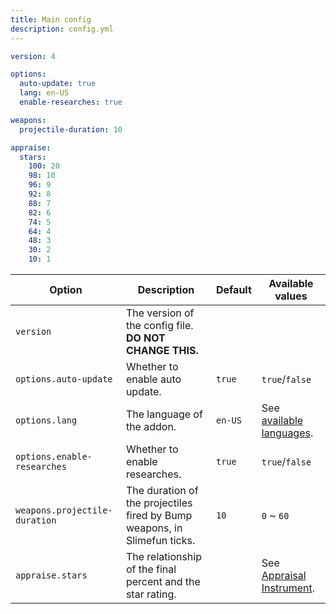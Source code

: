 ```yaml
---
title: Main config
description: config.yml
---
```


```yaml title="/plugins/Bump/config.yml"
version: 4

options:
  auto-update: true
  lang: en-US
  enable-researches: true

weapons:
  projectile-duration: 10

appraise:
  stars:
    100: 20
    98: 10
    96: 9
    92: 8
    88: 7
    82: 6
    74: 5
    64: 4
    48: 3
    30: 2
    10: 1
```

| Option | Description | Default | Available values |
| --- | --- | --- | --- |
| `version` | The version of the config file.<br />**DO NOT CHANGE THIS.**  | &nbsp; | &nbsp; |
| `options.auto-update` | Whether to enable auto update. | `true` | `true`/`false` |
| `options.lang` | The language of the addon. | `en-US` | See [available languages](https://github.com/SlimefunGuguProject/Bump#supported-languages). |
| `options.enable-researches` | Whether to enable researches. | `true` | `true`/`false` |
| `weapons.projectile-duration` | The duration of the projectiles fired by Bump weapons, in Slimefun ticks. | `10` | `0` ~ `60` |
| `appraise.stars` | The relationship of the final percent and the star rating. | &nbsp; | See [Appraisal Instrument](/bump/items/appraisal-instrument). |
